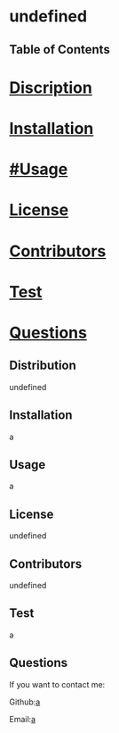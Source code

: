 

  # undefined
## Table of Contents
# [Discription](#discription)
# [Installation](#installation)
# [#Usage](#usage)
# [License](#license)
# [Contributors](#contributors)
# [Test](#test)
# [Questions](#questions)

## Distribution
undefined

## Installation
a

## Usage
a

## License
undefined

## Contributors
undefined

## Test
a


## Questions
If you want to contact me:

Github:[a](https://github.com/lpnrhowell)

Email:[a](lpnrhowell@gmail.com)

